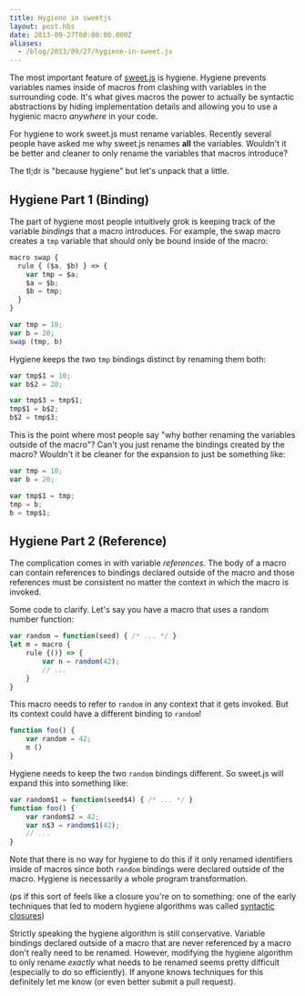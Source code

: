 ```yaml
---
title: Hygiene in sweetjs
layout: post.hbs
date: 2013-09-27T00:00:00.000Z
aliases:
  - /blog/2013/09/27/hygiene-in-sweet.js
---
```


The most important feature of [sweet.js](http://sweetjs.org) is hygiene. Hygiene prevents variables names inside of macros from clashing with variables in the surrounding code. It's what gives macros the power to actually be syntactic abstractions by hiding implementation details and allowing you to use a hygienic macro *anywhere* in your code.

For hygiene to work sweet.js must rename variables. Recently several people have asked me why sweet.js renames **all** the variables. Wouldn't it be better and cleaner to only rename the variables that macros introduce?

The tl;dr is "because hygiene" but let's unpack that a little.

## Hygiene Part 1 (Binding) ##

The part of hygiene most people intuitively grok is keeping track of the variable *bindings* that a macro introduces. For example, the swap macro creates a `tmp` variable that should only be bound inside of the macro:

```javascript
macro swap {
  rule { ($a, $b) } => {
    var tmp = $a;
    $a = $b;
    $b = tmp;
  }
}

var tmp = 10;
var b = 20;
swap (tmp, b)
```

Hygiene keeps the two `tmp` bindings distinct by renaming them both:

```js
var tmp$1 = 10;
var b$2 = 20;

var tmp$3 = tmp$1;
tmp$1 = b$2;
b$2 = tmp$3;
```

This is the point where most people say "why bother renaming the variables outside of the macro"? Can't you just rename the bindings created by the macro? Wouldn't it be cleaner for the expansion to just be something like:

```js
var tmp = 10;
var b = 20;

var tmp$1 = tmp;
tmp = b;
b = tmp$1;
```

## Hygiene Part 2 (Reference) ##

The complication comes in with variable *references*. The body of a macro can contain references to bindings declared outside of the macro and those references must be consistent no matter the context in which the macro is invoked.

Some code to clarify. Let's say you have a macro that uses a random number function:

```js
var random = function(seed) { /* ... */ }
let m = macro {
    rule {()} => {
        var n = random(42);
        // ...
    }
}
```

This macro needs to refer to `random` in any context that it gets invoked. But its context could have a different binding to `random`!

```js
function foo() {
    var random = 42;
    m ()
}
```

Hygiene needs to keep the two `random` bindings different. So sweet.js will expand this into something like:

```js
var random$1 = function(seed$4) { /* ... */ }
function foo() {
    var random$2 = 42;
    var n$3 = random$1(42);
    // ...
}
```

Note that there is no way for hygiene to do this if it only renamed identifiers inside of macros since both `random` bindings were declared outside of the macro. Hygiene is necessarily a whole program transformation.

(ps if this sort of feels like a closure you're on to something: one of the early techniques that led to modern hygiene algorithms was called [syntactic closures](ftp://publications.ai.mit.edu/ai-publications/pdf/AIM-1049.pdf))

Strictly speaking the hygiene algorithm is still conservative. Variable bindings declared outside of a macro that are never referenced by a macro don't really need to be renamed. However, modifying the hygiene algorithm to only rename *exactly* what needs to be renamed seems pretty difficult (especially to do so efficiently). If anyone knows techniques for this definitely let me know (or even better submit a pull request).
